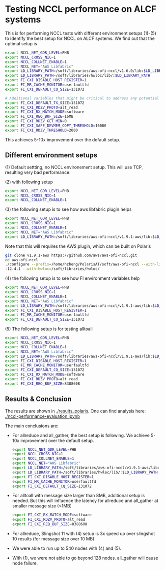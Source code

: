 # Testing NCCL performance on ALCF systems

This is for performing NCCL tests with different environment setups (1)-(5) to identify the best setup for NCCL on ALCF systems. We find out that the optimal setup is

```bash
export NCCL_NET_GDR_LEVEL=PHB
export NCCL_CROSS_NIC=1
export NCCL_COLLNET_ENABLE=1
export NCCL_NET="AWS Libfabric"
export LD_LIBRARY_PATH=/soft/libraries/aws-ofi-nccl/v1.6.0/lib:$LD_LIBRARY_PATH
export LD_LIBRARY_PATH=/soft/libraries/hwloc/lib/:$LD_LIBRARY_PATH
export FI_CXI_DISABLE_HOST_REGISTER=1
export FI_MR_CACHE_MONITOR=userfaultfd
export FI_CXI_DEFAULT_CQ_SIZE=131072

# Additional variables that might be critical to address any potential hang issue in Python applications. 
export FI_CXI_DEFAULT_TX_SIZE=131072
export FI_CXI_RDZV_PROTO=alt_read
export FI_CXI_RX_MATCH_MODE=software
export FI_CXI_REQ_BUF_SIZE=16MB
export FI_CXI_RDZV_GET_MIN=0
export FI_CXI_SAFE_DEVMEM_COPY_THRESHOLD=16000
export FI_CXI_RDZV_THRESHOLD=2000
```
This achieves 5-10x improvement over the default setup. 

## Different environment setups

(1) Default settting, no NCCL environement setup. This will use TCP, resulting very bad performance. 

(2) with following setup
```bash 
export NCCL_NET_GDR_LEVEL=PHB
export NCCL_CROSS_NIC=1
export NCCL_COLLNET_ENABLE=1
```

(3) the following setup is to see how aws libfabric plugin helps
```bash
export NCCL_NET_GDR_LEVEL=PHB
export NCCL_CROSS_NIC=1
export NCCL_COLLNET_ENABLE=1
export NCCL_NET="AWS Libfabric"
export LD_LIBRARY_PATH=/soft/libraries/aws-ofi-nccl/v1.9.1-aws/lib:$LD_LIBRARY_PATH
```

Note that this will requires the AWS plugin, which can be built on Polaris
```bash 
git clone v1.9.1-aws https://github.com/aws/aws-ofi-nccl.git
cd aws-ofi-nccl
./configure --prefix=/home/hzheng/PolarisAT/soft/aws-ofi-nccl --with-libfabric=/opt/cray/libfabric/1.15.2.0/ --with-cuda=/soft/compilers/cudatoolkit/cuda\
-12.4.1 --with-hwloc=/soft/libraries/hwloc/
```

(4) the following setup is to see how FI environment variables help
```bash
export NCCL_NET_GDR_LEVEL=PHB
export NCCL_CROSS_NIC=1
export NCCL_COLLNET_ENABLE=1
export NCCL_NET="AWS Libfabric"
export LD_LIBRARY_PATH=/soft/libraries/aws-ofi-nccl/v1.9.1-aws/lib:$LD_LIBRARY_PATH
export FI_CXI_DISABLE_HOST_REGISTER=1
export FI_MR_CACHE_MONITOR=userfaultfd
export FI_CXI_DEFAULT_CQ_SIZE=131072
```

(5) The following setup is for testing alltoall 
```bash
export NCCL_NET_GDR_LEVEL=PHB
export NCCL_CROSS_NIC=1
export NCCL_COLLNET_ENABLE=1
export NCCL_NET="AWS Libfabric"
export LD_LIBRARY_PATH=/soft/libraries/aws-ofi-nccl/v1.9.1-aws/lib:$LD_LIBRARY_PATH
export FI_CXI_DISABLE_HOST_REGISTER=1
export FI_MR_CACHE_MONITOR=userfaultfd
export FI_CXI_DEFAULT_CQ_SIZE=131072
export FI_CXI_RX_MATCH_MODE=software
export FI_CXI_RDZV_PROTO=alt_read
export FI_CXI_REQ_BUF_SIZE=8388608
```
## Results & Conclusion

The results are shown in [./results_polaris](./results_polaris). One can find analysis here: [./nccl-performance-evaluation.ipynb](./nccl-performance-evaluation.ipynb)

The main conclusions are: 

* For allreduce and all_gather, the best setup is following. We achieve 5-10x improvement over the default setup. 

    ```bash
    export NCCL_NET_GDR_LEVEL=PHB
    export NCCL_CROSS_NIC=1
    export NCCL_COLLNET_ENABLE=1
    export NCCL_NET="AWS Libfabric"
    export LD_LIBRARY_PATH=/soft/libraries/aws-ofi-nccl/v1.9.1-aws/lib:$LD_LIBRARY_PATH
    export LD_LIBRARY_PATH=/soft/libraries/hwloc/lib/:$LD_LIBRARY_PATH
    export FI_CXI_DISABLE_HOST_REGISTER=1
    export FI_MR_CACHE_MONITOR=userfaultfd
    export FI_CXI_DEFAULT_CQ_SIZE=131072
    ```

* For alltoall with message size larger than 8MB, additional setup is needed. But this will influence the latency for allreduce and all_gather at smaller message size (<1MB)
    ```bash
    export FI_CXI_RX_MATCH_MODE=software
    export FI_CXI_RDZV_PROTO=alt_read
    export FI_CXI_REQ_BUF_SIZE=8388608
    ```
    
* For allreduce, Slingshot 11 with (4) setup is 3x speed up over slingshot 10 results (for message size over 10 MB)
* We were able to run up to 540 nodes with (4) and (5).
* With (1), we were not able to go beyond 128 nodes. all_gather will cause node failure. 
